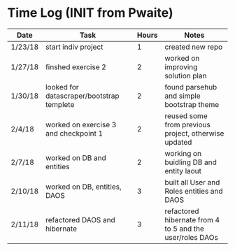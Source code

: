 # Time Log (INIT from Pwaite)

| Date | Task | Hours | Notes|
|------|------|-------|------|
|1/23/18|start indiv project|1|created new repo|
|1/27/18|finshed exercise 2|2|worked on improving solution plan|
|1/30/18|looked for datascraper/bootstrap templete|2|found parsehub and simple bootstrap theme|
|2/4/18|worked on exercise 3 and checkpoint 1|2|reused some from previous project, otherwise updated|
|2/7/18|worked on DB and entities|2|working on buidling DB and entity laout|
|2/10/18|worked on DB, entities, DAOS|3|built all User and Roles entities and DAOS|
|2/11/18|refactored DAOS and hibernate|3|refactored hibernate from 4 to 5 and the user/roles DAOs|
